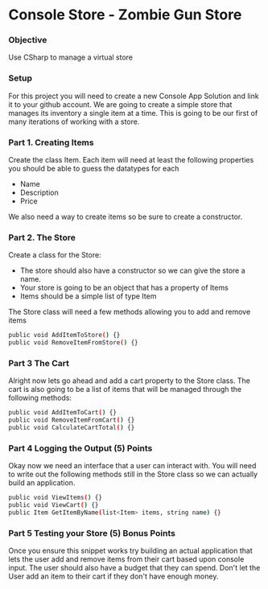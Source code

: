 # Console Store  - Zombie Gun Store
### Objective
Use CSharp to manage a virtual store
### Setup
For this project you will need to create a new Console App Solution and link it to your github account. We are going to create a simple store that manages its inventory a single item at a time. This is going to be our first of many iterations of working with a store.
### Part 1. Creating Items
Create the class Item. Each item will need at least the following properties you should be able to guess the datatypes for each
- Name
- Description
- Price

We also need a way to create items so be sure to create a constructor.
### Part 2. The Store
Create a class for the Store:
- The store should also have a constructor so we can give the store a name.
- Your store is going to be an object that has a property of Items
- Items should be a simple list of type Item

The Store class will need a few methods allowing you to add and remove items
```sh
public void AddItemToStore() {}
public void RemoveItemFromStore() {}
```

### Part 3 The Cart
Alright now lets go ahead and add a cart property to the Store class. The cart is also going to be a list of items that will be managed through the following methods:
```sh
public void AddItemToCart() {}
public void RemoveItemFromCart() {}
public void CalculateCartTotal() {}
```
### Part 4 Logging the Output (5) Points
Okay now we need an interface that a user can interact with. You will need to write out the following methods still in the Store class so we can actually build an application.
```sh
public void ViewItems() {}
public void ViewCart() {}
public Item GetItemByName(list<Item> items, string name) {}
```
### Part 5 Testing your Store (5) Bonus Points
Once you ensure this snippet works try building an actual application that lets the user add and remove items from their cart based upon console input. The user should also have a budget that they can spend. Don't let the User add an item to their cart if they don't have enough money.
